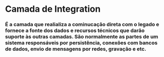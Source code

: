 # Camada de Integration

### É a camada que realializa a cominucação direta com o legado e fornece a fonte dos dados e recursos técnicos que darão suporte às outras camadas. São normalmente as partes de um sistema responsáveis por persistência, conexões com bancos de dados, envio de mensagens por redes, gravação e etc.
